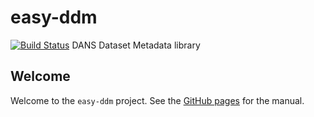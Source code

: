 # easy-ddm
[![Build Status](https://travis-ci.org/DANS-KNAW/easy-ddm.svg?branch=master)](https://travis-ci.org/DANS-KNAW/easy-ddm)
DANS Dataset Metadata library

Welcome
-------

Welcome to the `easy-ddm` project. See the [GitHub pages](https://dans-knaw.github.io/easy-ddm/) for the manual.
